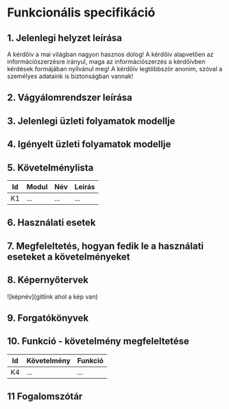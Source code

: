 # Funkcionális specifikáció
## 1. Jelenlegi helyzet leírása
A kérdőív a mai világban nagyon hasznos dolog! A kérdőív alapvetően az információszerzésre irányul, maga az információszerzés a kérdőívben kérdések formájában nyílvánul meg! A kérdőív legtöbbször anonim, szóval a személyes adataink is biztonságban vannak! 
## 2. Vágyálomrendszer leírása

## 3. Jelenlegi üzleti folyamatok modellje

## 4. Igényelt üzleti folyamatok modellje

## 5. Követelménylista

| Id | Modul | Név | Leírás |
| :---: | --- | --- | --- |
| K1 | ...| ... | ... |

## 6. Használati esetek

## 7. Megfeleltetés, hogyan fedik le a használati eseteket a követelményeket

## 8. Képernyőtervek

![képnév](gitlink ahol a kép van)

## 9. Forgatókönyvek

## 10. Funkció - követelmény megfeleltetése

| Id | Követelmény | Funkció |
| :---: | --- | --- |
| K4 | ... | ... |

## 11 Fogalomszótár
